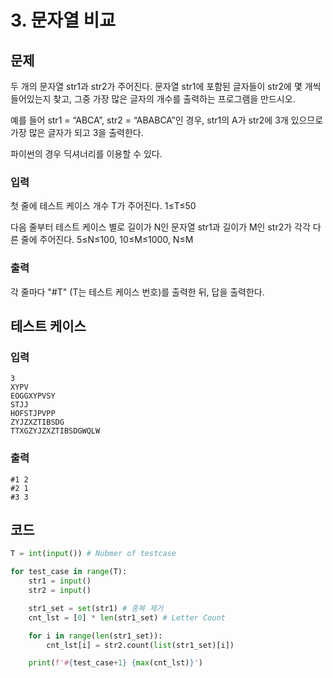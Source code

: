 # 3. 문자열 비교



## 문제

두 개의 문자열 str1과 str2가 주어진다. 문자열 str1에 포함된 글자들이 str2에 몇 개씩 들어있는지 찾고, 그중 가장 많은 글자의 개수를 출력하는 프로그램을 만드시오.

예를 들어 str1 = “ABCA”, str2 = “ABABCA”인 경우, str1의 A가 str2에 3개 있으므로 가장 많은 글자가 되고 3을 출력한다.

파이썬의 경우 딕셔너리를 이용할 수 있다.



### 입력

첫 줄에 테스트 케이스 개수 T가 주어진다. 1≤T≤50

다음 줄부터 테스트 케이스 별로 길이가 N인 문자열 str1과 길이가 M인 str2가 각각 다른 줄에 주어진다. 5≤N≤100, 10≤M≤1000, N≤M

 

### 출력

각 줄마다 "#T" (T는 테스트 케이스 번호)를 출력한 뒤, 답을 출력한다.



## 테스트 케이스

### 입력

```
3
XYPV
EOGGXYPVSY
STJJ
HOFSTJPVPP
ZYJZXZTIBSDG
TTXGZYJZXZTIBSDGWQLW
```

### 출력

```
#1 2
#2 1
#3 3
```



## 코드

```python
T = int(input()) # Nubmer of testcase

for test_case in range(T):
    str1 = input()
    str2 = input()

    str1_set = set(str1) # 중복 제거
    cnt_lst = [0] * len(str1_set) # Letter Count

    for i in range(len(str1_set)):
        cnt_lst[i] = str2.count(list(str1_set)[i])

    print(f'#{test_case+1} {max(cnt_lst)}')
```



